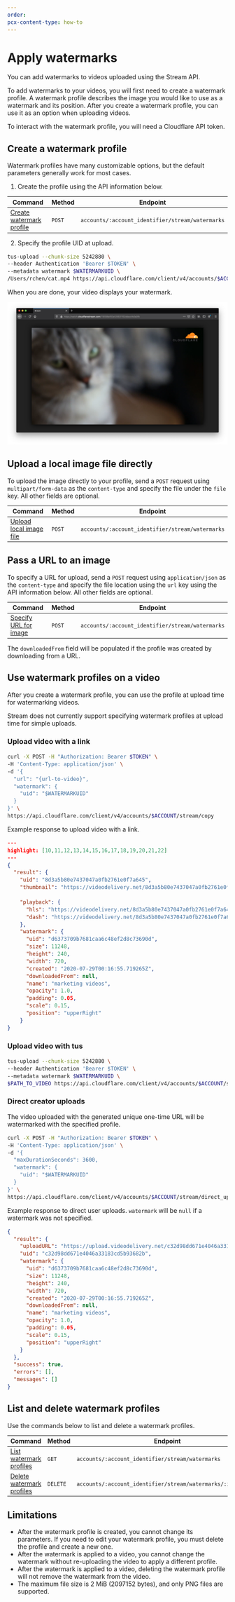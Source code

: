 ```yaml
---
order: 
pcx-content-type: how-to
---
```


# Apply watermarks

You can add watermarks to videos uploaded using the Stream API.

To add watermarks to your videos, you will first need to create a watermark profile. A watermark profile describes the image you would like to use as a watermark and its position. After you create a watermark profile, you can use it as an option when uploading videos.

To interact with the watermark profile, you will need a Cloudflare API token. 

## Create a watermark profile

Watermark profiles have many customizable options, but the default parameters generally work for most cases. 

1. Create the profile using the API information below.

<TableWrap>

<table>
  <thead>
  <tr>
   <th><strong>Command</strong>
   </th>
   <th><strong>Method</strong>
   </th>
   <th><strong>Endpoint</strong>
   </th>
  </tr>
  </thead>
  <tbody>
  <tr>
   <td><a href="https://api.cloudflare.com/#stream-watermark-profile-create-a-watermark-profile-from-an-url">Create watermark profile</a>
   </td>
   <td><Code>POST</Code>
   </td>
   <td><Code>accounts/:account_identifier/stream/watermarks</Code>
   </td>
  </tr>
  </tbody>
</table>

</TableWrap>

2. Specify the profile UID at upload.

```bash
tus-upload --chunk-size 5242880 \
--header Authentication 'Bearer $TOKEN' \
--metadata watermark $WATERMARKUID \
/Users/rchen/cat.mp4 https://api.cloudflare.com/client/v4/accounts/$ACCOUNT/stream
```

When you are done, your video displays your watermark.

![Watermarked Video](../static/cat.png)

## Upload a local image file directly

To upload the image directly to your profile, send a `POST` request using `multipart/form-data` as the `content-type` and specify the file under the `file` key. All other fields are optional.

<TableWrap>

<table>
  <thead>
  <tr>
   <th><strong>Command</strong>
   </th>
   <th><strong>Method</strong>
   </th>
   <th><strong>Endpoint</strong>
   </th>
  </tr>
  </thead>
  <tbody>
  <tr>
   <td><a href="https://api.cloudflare.com/#stream-watermark-profile-create-a-watermark-profile-via-basic-upload">Upload local image file</a>
   </td>
   <td><Code>POST</Code>
   </td>
   <td><Code>accounts/:account_identifier/stream/watermarks</Code>
   </td>
  </tr>
  </tbody>
</table>

</TableWrap>

## Pass a URL to an image

To specify a URL for upload, send a `POST` request using `application/json` as the `content-type` and specify the file location using the `url` key using the API information below. All other fields are optional.

<TableWrap>

<table>
  <thead>
  <tr>
   <th><strong>Command</strong>
   </th>
   <th><strong>Method</strong>
   </th>
   <th><strong>Endpoint</strong>
   </th>
  </tr>
  </thead>
  <tbody>
  <tr>
   <td><a href="https://api.cloudflare.com/#stream-watermark-profile-create-a-watermark-profile-from-an-url">Specify URL for image</a>
   </td>
   <td><Code>POST</Code>
   </td>
   <td><Code>accounts/:account_identifier/stream/watermarks</Code>
   </td>
  </tr>
  </tbody>
</table>

</TableWrap>

The `downloadedFrom` field will be populated if the profile was created by downloading from a URL.

## Use watermark profiles on a video

After you create a watermark profile, you can use the profile at upload time for watermarking videos. 

Stream does not currently support specifying watermark profiles at upload time for simple uploads.

### Upload video with a link

```bash
curl -X POST -H "Authorization: Bearer $TOKEN" \
-H 'Content-Type: application/json' \
-d '{
  "url": "{url-to-video}",
  "watermark": {
    "uid": "$WATERMARKUID"
  }
}' \
https://api.cloudflare.com/client/v4/accounts/$ACCOUNT/stream/copy
```

 Example response to upload video with a link.

```json
---
highlight: [10,11,12,13,14,15,16,17,18,19,20,21,22]
---
{
  "result": {
    "uid": "8d3a5b80e7437047a0fb2761e0f7a645",
    "thumbnail": "https://videodelivery.net/8d3a5b80e7437047a0fb2761e0f7a645/thumbnails/thumbnail.jpg",

    "playback": {
      "hls": "https://videodelivery.net/8d3a5b80e7437047a0fb2761e0f7a645/manifest/video.m3u8",
      "dash": "https://videodelivery.net/8d3a5b80e7437047a0fb2761e0f7a645/manifest/video.mpd"
    },
    "watermark": {
      "uid": "d6373709b7681caa6c48ef2d8c73690d",
      "size": 11248,
      "height": 240,
      "width": 720,
      "created": "2020-07-29T00:16:55.719265Z",
      "downloadedFrom": null,
      "name": "marketing videos",
      "opacity": 1.0,
      "padding": 0.05,
      "scale": 0.15,
      "position": "upperRight"
    }
}
```

### Upload video with tus

```bash
tus-upload --chunk-size 5242880 \
--header Authentication 'Bearer $TOKEN' \
--metadata watermark $WATERMARKUID \
$PATH_TO_VIDEO https://api.cloudflare.com/client/v4/accounts/$ACCOUNT/stream
```

### Direct creator uploads

The video uploaded with the generated unique one-time URL will be watermarked with the specified profile.

```bash
curl -X POST -H "Authorization: Bearer $TOKEN" \
-H 'Content-Type: application/json' \
-d '{
  "maxDurationSeconds": 3600,
  "watermark": {
    "uid": "$WATERMARKUID"
  }
}' \
https://api.cloudflare.com/client/v4/accounts/$ACCOUNT/stream/direct_upload
```

Example response to direct user uploads. `watermark` will be `null` if a watermark was not specified.

```json
{
  "result": {
    "uploadURL": "https://upload.videodelivery.net/c32d98dd671e4046a33183cd5b93682b",
    "uid": "c32d98dd671e4046a33183cd5b93682b",
    "watermark": {
      "uid": "d6373709b7681caa6c48ef2d8c73690d",
      "size": 11248,
      "height": 240,
      "width": 720,
      "created": "2020-07-29T00:16:55.719265Z",
      "downloadedFrom": null,
      "name": "marketing videos",
      "opacity": 1.0,
      "padding": 0.05,
      "scale": 0.15,
      "position": "upperRight"
    }
  },
  "success": true,
  "errors": [],
  "messages": []
}
```

## List and delete watermark profiles

Use the commands below to list and delete a watermark profiles.

<TableWrap>

<table>
  <thead>
  <tr>
   <th><strong>Command</strong>
   </th>
   <th><strong>Method</strong>
   </th>
   <th><strong>Endpoint</strong>
   </th>
  </tr>
  </thead>
  <tbody>
  <tr>
   <td><a href="https://api.cloudflare.com/#stream-watermark-profile-list-watermark-profiles">List watermark profiles</a>
   </td>
   <td><Code>GET</Code>
   </td>
   <td><Code>accounts/:account_identifier/stream/watermarks</Code>
   </td>
  </tr>
  <tr>
   <td><a href="https://api.cloudflare.com/#stream-watermark-profile-delete-watermark-profile">Delete watermark profiles</a>
   </td>
   <td><Code>DELETE</Code>
   </td>
   <td><Code>accounts/:account_identifier/stream/watermarks/:identifier</Code>
   </td>
  </tr>
  </tbody>
</table>

</TableWrap>

## Limitations

* After the watermark profile is created, you cannot change its parameters. If you need to edit your watermark profile, you must delete the profile and create a new one.
* After the watermark is applied to a video, you cannot change the watermark without re-uploading the video to apply a different profile.
* After the watermark is applied to a video, deleting the watermark profile will not remove the watermark from the video.
* The maximum file size is 2 MiB (2097152 bytes), and only PNG files are supported.
